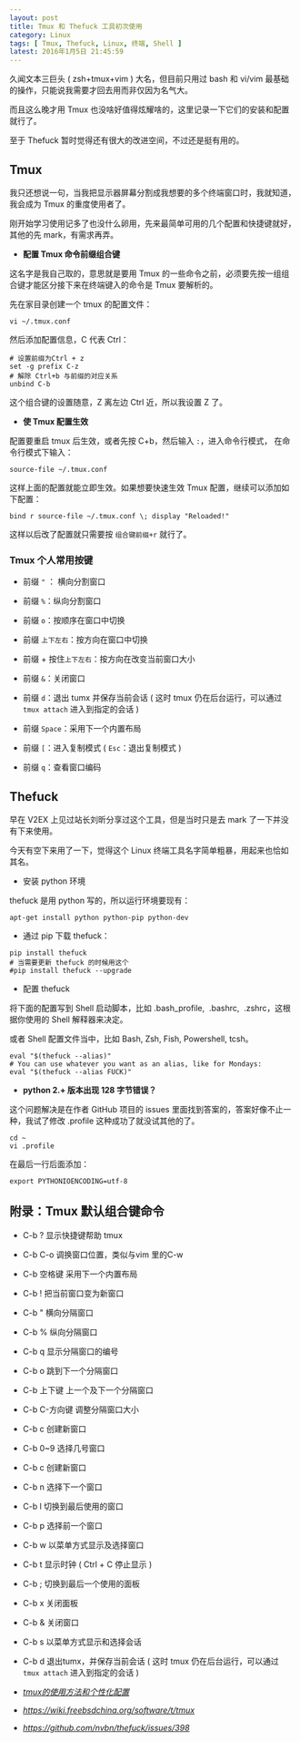 ```yaml
---
layout: post
title: Tmux 和 Thefuck 工具初次使用
category: Linux
tags: [ Tmux, Thefuck, Linux, 终端, Shell ]
latest: 2016年1月5日 21:45:59
---
```


久闻文本三巨头 ( zsh+tmux+vim ) 大名，但目前只用过 bash 和 vi/vim 最基础的操作，只能说我需要才回去用而非仅因为名气大。

而且这么晚才用 Tmux 也没啥好值得炫耀啥的，这里记录一下它们的安装和配置就行了。

至于 Thefuck 暂时觉得还有很大的改进空间，不过还是挺有用的。

Tmux
-

我只还想说一句，当我把显示器屏幕分割成我想要的多个终端窗口时，我就知道，我会成为 Tmux 的重度使用者了。

刚开始学习使用记多了也没什么卵用，先来最简单可用的几个配置和快捷键就好，其他的先 mark，有需求再弄。

- **配置 Tmux 命令前缀组合键**

这名字是我自己取的，意思就是要用 Tmux 的一些命令之前，必须要先按一组组合键才能区分接下来在终端键入的命令是 Tmux 要解析的。

先在家目录创建一个 tmux 的配置文件：

```
vi ~/.tmux.conf
```
然后添加配置信息，C 代表 Ctrl：

```
# 设置前缀为Ctrl + z
set -g prefix C-z
# 解除 Ctrl+b 与前缀的对应关系
unbind C-b
```

这个组合键的设置随意，Z 离左边 Ctrl 近，所以我设置 Z 了。

- **使 Tmux 配置生效**

配置要重启 tmux 后生效，或者先按 C+b，然后输入 `:`，进入命令行模式， 在命令行模式下输入：

```
source-file ~/.tmux.conf
```

这样上面的配置就能立即生效。如果想要快速生效 Tmux 配置，继续可以添加如下配置：

```
bind r source-file ~/.tmux.conf \; display "Reloaded!"
```

这样以后改了配置就只需要按 `组合键前缀+r` 就行了。

### Tmux 个人常用按键

- 前缀 `"` ： 横向分割窗口

- 前缀 `%`：纵向分割窗口

- 前缀 `o`：按顺序在窗口中切换

- 前缀 `上下左右`：按方向在窗口中切换

- 前缀 + 按住`上下左右`：按方向在改变当前窗口大小

- 前缀 `&`：关闭窗口

- 前缀 `d`：退出 tumx 并保存当前会话 ( 这时 tmux 仍在后台运行，可以通过 `tmux attach` 进入到指定的会话 )

- 前缀 `Space`：采用下一个内置布局

- 前缀 `[`：进入复制模式 ( `Esc`：退出复制模式 )

- 前缀 `q`：查看窗口编码

Thefuck
-

早在 V2EX 上见过站长刘昕分享过这个工具，但是当时只是去 mark 了一下并没有下来使用。

今天有空下来用了一下，觉得这个 Linux 终端工具名字简单粗暴，用起来也恰如其名。

- 安装 python 环境

thefuck 是用 python 写的，所以运行环境要现有：

```
apt-get install python python-pip python-dev
```

- 通过 pip 下载 thefuck：

```
pip install thefuck
# 当需要更新 thefuck 的时候用这个
#pip install thefuck --upgrade
```

- 配置 thefuck

将下面的配置写到 Shell 启动脚本，比如 .bash_profile,  .bashrc,  .zshrc，这根据你使用的 Shell 解释器来决定。

或者 Shell 配置文件当中，比如 Bash, Zsh, Fish, Powershell, tcsh。

```
eval "$(thefuck --alias)"
# You can use whatever you want as an alias, like for Mondays:
eval "$(thefuck --alias FUCK)"
```

- **python 2.+ 版本出现 128 字节错误？**

这个问题解决是在作者 GitHub 项目的 issues 里面找到答案的，答案好像不止一种，我试了修改 .profile 这种成功了就没试其他的了。

```
cd ~
vi .profile
```

在最后一行后面添加：

```
export PYTHONIOENCODING=utf-8
```

附录：Tmux 默认组合键命令
-

- C-b ? 显示快捷键帮助 tmux
- C-b C-o 调换窗口位置，类似与vim 里的C-w
- C-b 空格键 采用下一个内置布局
- C-b ! 把当前窗口变为新窗口
- C-b " 横向分隔窗口
- C-b % 纵向分隔窗口
- C-b q 显示分隔窗口的编号
- C-b o 跳到下一个分隔窗口
- C-b 上下键 上一个及下一个分隔窗口
- C-b C-方向键 调整分隔窗口大小
- C-b c 创建新窗口
- C-b 0~9 选择几号窗口
- C-b c 创建新窗口
- C-b n 选择下一个窗口
- C-b l 切换到最后使用的窗口
- C-b p 选择前一个窗口
- C-b w 以菜单方式显示及选择窗口
- C-b t 显示时钟  ( Ctrl + C 停止显示 )
- C-b ; 切换到最后一个使用的面板
- C-b x 关闭面板
- C-b & 关闭窗口
- C-b s 以菜单方式显示和选择会话
- C-b d 退出tumx，并保存当前会话 ( 这时 tmux 仍在后台运行，可以通过 `tmux attach` 进入到指定的会话 )

- *[tmux的使用方法和个性化配置](http://mingxinglai.com/cn/2012/09/tmux/)*

- *<https://wiki.freebsdchina.org/software/t/tmux>*

- *<https://github.com/nvbn/thefuck/issues/398>*
